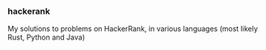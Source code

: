 ### hackerank

My solutions to problems on HackerRank, in various languages (most likely Rust, Python and Java)

